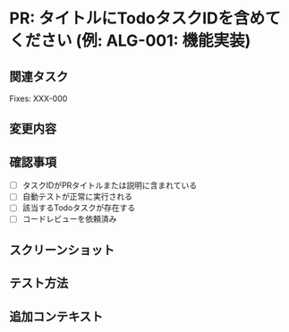 # PR: タイトルにTodoタスクIDを含めてください (例: ALG-001: 機能実装)

## 関連タスク

<!-- 以下のいずれかの形式でTodoタスクIDを参照してください -->

Fixes: XXX-000

<!-- または: Closes: XXX-000 / Related to: XXX-000 / Resolves: XXX-000 -->

## 変更内容

<!-- 実装した内容を簡潔に説明してください -->

## 確認事項

<!-- 該当する項目にチェックを入れてください (空白を "x" に置き換える) -->

- [ ] タスクIDがPRタイトルまたは説明に含まれている
- [ ] 自動テストが正常に実行される
- [ ] 該当するTodoタスクが存在する
- [ ] コードレビューを依頼済み

## スクリーンショット

<!-- 必要に応じてスクリーンショットを追加 -->

## テスト方法

<!-- 変更をテストする方法を説明してください -->

## 追加コンテキスト

<!-- 追加の情報があれば記載してください -->
